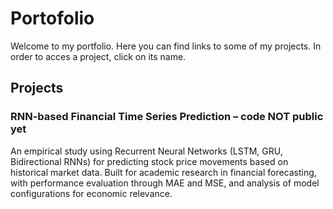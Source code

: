 # Portofolio
Welcome to my portfolio. Here you can find links to some of my projects.
In order to acces a project, click on its name.

## Projects
### RNN-based Financial Time Series Prediction – code NOT public yet
An empirical study using Recurrent Neural Networks (LSTM, GRU, Bidirectional RNNs) for predicting stock price movements based on historical market data. Built for academic research in financial forecasting, with performance evaluation through MAE and MSE, and analysis of model configurations for economic relevance.
